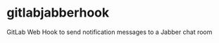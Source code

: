 gitlabjabberhook
================

GitLab Web Hook to send notification messages to a Jabber chat room